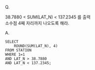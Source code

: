 Q.

38.7880 < SUM(LAT_N) < 137.2345 를 출력<br>
소수점 4째 자리까지 나오도록 해라.

A.
```
SELECT
    ROUND(SUM(LAT_N), 4)
FROM STATION
WHERE 1=1
AND LAT_N > 38.7880
AND LAT_N < 137.2345;
```